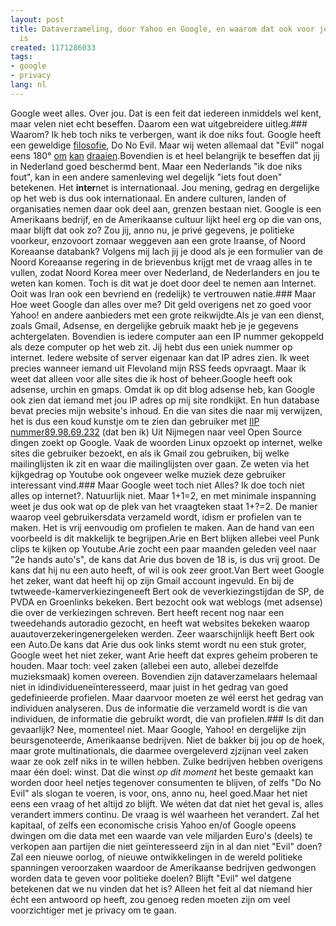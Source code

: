 ```yaml
---
layout: post
title: Dataverzameling, door Yahoo en Google, en waarom dat ook voor jou belangrijk
  is
created: 1171286033
tags:
- google
- privacy
lang: nl
---
```

Google weet alles. Over jou. Dat is een feit dat iedereen inmiddels wel kent, maar velen niet echt beseffen. Daarom een wat uitgebreidere uitleg.### Waarom? Ik heb toch niks te verbergen, want ik doe niks fout.
Google heeft een geweldige [filosofie](http://www.google.com/corporate/tenthings.html), Do No Evil. Maar wij weten allemaal dat "Evil" nogal eens 180° [om](http://nl.wikipedia.org/wiki/Joden) [kan](http://nl.wikipedia.org/wiki/Bijgeloof) [draaien](http://nl.wikipedia.org/wiki/Heks_(persoon)#Heksenvervolging_in_de_Middeleeuwen).Bovendien is et heel belangrijk te beseffen dat jij in Nederland goed beschermd bent. Maar een Nederlands  "ik doe niks fout", kan in een andere samenleving wel degelijk "iets fout doen" betekenen. Het **inter**net is internationaal. Jou mening, gedrag en dergelijke op het web is dus ook internationaal. En andere culturen, landen of organisaties nemen daar ook deel aan, grenzen bestaan niet. Google is een Amerikaans bedrijf, en de Amerikaanse cultuur lijkt heel erg op die van ons, maar blijft dat ook zo? Zou jij, anno nu, je privé gegevens, je politieke voorkeur, enzovoort zomaar weggeven aan een grote Iraanse, of Noord Koreaanse databank? Volgens mij lach jij je dood als je een formulier van de Noord Koreaanse regering in de brievenbus krijgt met de vraag alles in te vullen, zodat Noord Korea meer over Nederland, de Nederlanders en jou te weten kan komen. Toch is dit wat je doet door deel te nemen aan Internet. Ooit was  Iran ook een bevriend en (redelijk) te vertrouwen natie.### Maar Hoe weet Google dan alles over me?
Dit geld overigens net zo goed voor Yahoo! en andere aanbieders met een grote reikwijdte.Als je van een dienst, zoals Gmail, Adsense, en dergelijke gebruik maakt heb je je gegevens achtergelaten. Bovendien is iedere computer aan een IP nummer gekoppeld als deze computer op het web zit. Jij hebt dus een uniek nummer op internet. Iedere website of server eigenaar kan dat IP adres zien. Ik weet precies wanneer iemand uit Flevoland mijn RSS feeds opvraagt. Maar ik weet dat alleen voor alle sites die ik host of beheer.Google heeft ook adsense, urchin en gmaps. Omdat ik op dit blog adsense heb, kan Google ook zien dat iemand met jou IP adres op mij site rondkijkt. En hun database bevat precies mijn website's inhoud. En die van sites die naar mij verwijzen, het is dus een koud kunstje om te zien dan gebruiker met [IIP nummer89.98.69.232](http://whois.domaintools.com/89.98.69.232) (dat ben ik) Uit Nijmegen naar veel Open Source dingen zoekt op Google. Vaak de woorden Linux opzoekt op internet, welke sites die gebruiker bezoekt, en als ik Gmail zou gebruiken, bij welke mailinglijsten ik zit en waar die mailinglijsten over gaan. Ze weten via het kijkgedrag op Youtube ook ongeveer welke muziek deze gebruiker interessant vind.### Maar Google weet toch niet Alles? Ik doe toch niet alles op internet?.
Natuurlijk niet. Maar 1+1=2, en met minimale inspanning weet je dus ook wat op de plek van het vraagteken staat 1+?=2. De manier waarop veel gebruikersdata verzameld wordt, idism er profielen van te maken. Het is vrij eenvoudig om profielen te maken.  Aan de hand van een voorbeeld is dit makkelijk te begrijpen.Arie en Bert blijken allebei veel Punk clips te kijken op Youtube.Arie zocht een paar maanden geleden veel naar "2e hands auto's", de kans dat Arie dus boven de 18 is, is dus vrij groot. De kans dat hij nu een auto heeft, of wil is ook zeer groot.Van Bert weet Google het zeker, want dat heeft hij op zijn Gmail account ingevuld. En bij de twtweede-kamerverkiezingeneeft Bert ook de veverkiezingstijdan de SP, de PVDA en Groenlinks bekeken.  Bert bezocht ook wat weblogs (met adsense) die over de verkiezingen schreven. Bert heeft recent nog naar een tweedehands autoradio gezocht, en heeft wat websites bekeken waarop auautoverzekeringenergeleken werden. Zeer waarschijnlijk heeft Bert ook een Auto.De kans dat Arie dus ook links stemt wordt nu een stuk groter, Google weet het niet zeker, want Arie heeft dat expres geheim proberen te houden. Maar toch: veel zaken (allebei een auto, allebei dezelfde muzieksmaak) komen overeen. Bovendien zijn dataverzamelaars helemaal niet in idindividueneïnteresseerd, maar juist in het gedrag van goed gedefinieerde profielen. Maar daarvoor moeten ze wél eerst het gedrag van individuen analyseren. Dus de informatie die verzameld wordt is die van individuen, de informatie die gebruikt wordt, die van profielen.### Is dit dan gevaarlijk?
Nee, momenteel niet. Maar Google, Yahoo! en dergelijke zijn beursgenoteerde, Amerikaanse bedrijven. Niet de bakker bij jou op de hoek, maar grote multinationals, die daarmee overgeleverd zjzijnan veel zaken waar ze ook zelf niks in te willen hebben. Zulke bedrijven hebben overigens maar één doel: winst. Dat die winst _op dit moment_ het beste gemaakt kan worden door heel netjes tegenover consumenten te blijven, of zelfs "Do No Evil" als slogan te voeren, is voor, ons, anno nu, heel goed.Maar het niet eens een vraag of het altijd zo blijft. We wéten dat dat niet het geval is, alles verandert immers continu. De vraag is wél waarheen het verandert. Zal het kapitaal, of zelfs een economische crisis Yahoo en/of Google opeens dwingen om die data met een waarde van vele miljarden Euro's (deels) te verkopen aan partijen die niet geïnteresseerd zijn in al dan niet "Evil" doen? Zal een nieuwe oorlog, of nieuwe ontwikkelingen in de wereld politieke spanningen veroorzaken waardoor de Amerikaanse bedrijven gedwongen worden data te geven voor politieke doelen? Blijft "Evil" wel datgene betekenen dat we nu vinden dat het is? Alleen het feit al dat niemand hier écht een antwoord op heeft, zou genoeg reden moeten zijn om veel voorzichtiger met je privacy om te gaan.
